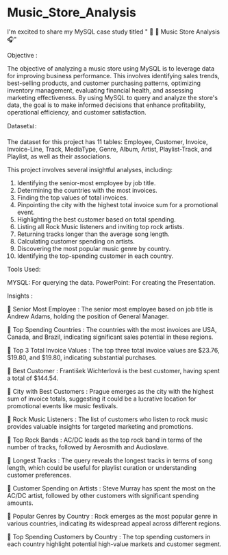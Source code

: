 # Music_Store_Analysis
I'm excited to share my MySQL case study titled " 🎵 🎷 Music Store Analysis 🎧"

Objective : 

The objective of analyzing a music store using MySQL is to leverage data for improving business performance. This involves identifying sales trends, best-selling products, and customer purchasing patterns, optimizing inventory management, evaluating financial health, and assessing marketing effectiveness. By using MySQL to query and analyze the store's data, the goal is to make informed decisions that enhance profitability, operational efficiency, and customer satisfaction.

Dataset📊:

The dataset for this project has 11 tables: Employee, Customer, Invoice, Invoice-Line, Track, MediaType, Genre, Album, Artist, Playlist-Track, and Playlist, as well as their associations.

This project involves several insightful analyses, including:

1. Identifying the senior-most employee by job title.
2. Determining the countries with the most invoices.
3. Finding the top values of total invoices.
4. Pinpointing the city with the highest total invoice sum for a promotional event.
5. Highlighting the best customer based on total spending.
6. Listing all Rock Music listeners and inviting top rock artists.
7. Returning tracks longer than the average song length.
8. Calculating customer spending on artists.
9. Discovering the most popular music genre by country.
10. Identifying the top-spending customer in each country.

Tools Used: 

MYSQL: For querying the data.
PowerPoint: For creating the Presentation.

Insights : 

🎵 Senior Most Employee : The senior most employee based on job title is Andrew Adams, holding the position of General Manager.

🎵 Top Spending Countries : The countries with the most invoices are USA, Canada, and Brazil, indicating significant sales potential in these regions.

🎵 Top 3 Total Invoice Values : The top three total invoice values are $23.76, $19.80, and $19.80, indicating substantial purchases.

🎵 Best Customer : František Wichterlová is the best customer, having spent a total of $144.54.

🎵 City with Best Customers : Prague emerges as the city with the highest sum of invoice totals, suggesting it could be a lucrative location for promotional events like music festivals.

🎵 Rock Music Listeners : The list of customers who listen to rock music provides valuable insights for targeted marketing and promotions.

🎵 Top Rock Bands : AC/DC leads as the top rock band in terms of the number of tracks, followed by Aerosmith and Audioslave.

🎵 Longest Tracks : The query reveals the longest tracks in terms of song length, which could be useful for playlist curation or understanding customer preferences.

🎵 Customer Spending on Artists : Steve Murray has spent the most on the AC/DC artist, followed by other customers with significant spending amounts.

🎵 Popular Genres by Country : Rock emerges as the most popular genre in various countries, indicating its widespread appeal across different regions.

🎵 Top Spending Customers by Country : The top spending customers in each country highlight potential high-value markets and customer segment.



